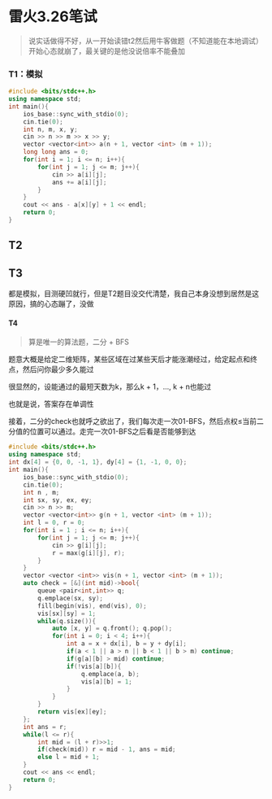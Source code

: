 # 雷火3.26笔试

> 说实话做得不好，从一开始读错t2然后用牛客做题（不知道能在本地调试）开始心态就崩了，最关键的是他没说倍率不能叠加

### T1：模拟

```cpp
#include <bits/stdc++.h>
using namespace std;
int main(){
    ios_base::sync_with_stdio(0);
    cin.tie(0);
    int n, m, x, y;
    cin >> n >> m >> x >> y;
    vector <vector<int>> a(n + 1, vector <int> (m + 1));
    long long ans = 0;
    for(int i = 1; i <= n; i++){
        for(int j = 1; j <= m; j++){
            cin >> a[i][j];
            ans += a[i][j];
        }
    }
    cout << ans - a[x][y] + 1 << endl;
    return 0;
}
```

## T2

## T3

都是模拟，目测硬凹就行，但是T2题目没交代清楚，我自己本身没想到居然是这原因，搞的心态蹦了，没做

#### T4

> 算是唯一的算法题，二分 + BFS

题意大概是给定二维矩阵，某些区域在过某些天后才能涨潮经过，给定起点和终点，然后问你最少多久能过

很显然的，设能通过的最短天数为k，那么k + 1，..., k + n也能过

也就是说，答案存在单调性

接着，二分的check也就呼之欲出了，我们每次走一次01-BFS，然后点权≤当前二分值的位置可以通过。走完一次01-BFS之后看是否能够到达

```cpp
#include <bits/stdc++.h>
using namespace std;
int dx[4] = {0, 0, -1, 1}, dy[4] = {1, -1, 0, 0};
int main(){
    ios_base::sync_with_stdio(0);
    cin.tie(0);
    int n , m;
    int sx, sy, ex, ey;
    cin >> n >> m;
    vector <vector<int>> g(n + 1, vector <int> (m + 1));
    int l = 0, r = 0;
    for(int i = 1 ; i <= n; i++){
        for(int j = 1; j <= m; j++){
            cin >> g[i][j];
            r = max(g[i][j], r);
        }
    }
    vector <vector <int>> vis(n + 1, vector <int> (m + 1));
    auto check = [&](int mid)->bool{
        queue <pair<int,int>> q;
        q.emplace(sx, sy);
        fill(begin(vis), end(vis), 0);
        vis[sx][sy] = 1;
        while(q.size()){
            auto [x, y] = q.front(); q.pop();
            for(int i = 0; i < 4; i++){
                int a = x + dx[i], b = y + dy[i];
                if(a < 1 || a > n || b < 1 || b > m) continue;
                if(g[a][b] > mid) continue;
                if(!vis[a][b]){
                    q.emplace(a, b);
                    vis[a][b] = 1;
                }
            }
        }
        return vis[ex][ey];
    };
    int ans = r;
    while(l <= r){
        int mid = (l + r)>>1;
        if(check(mid)) r = mid - 1, ans = mid;
        else l = mid + 1;
    }
    cout << ans << endl;
    return 0;
}
```
